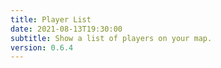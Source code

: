 ```yaml
---
title: Player List
date: 2021-08-13T19:30:00
subtitle: Show a list of players on your map.
version: 0.6.4
---
```

